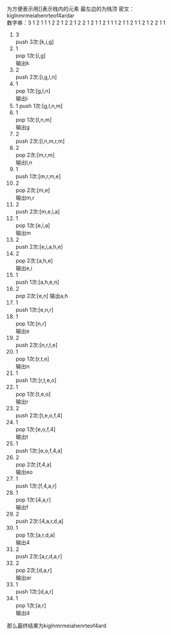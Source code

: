 为方便表示用[]表示栈内的元素 最左边的为栈顶 
密文：kiglnmrmeiahenrteof4ardar  
数字串：3 1 2 1 1 1 2 2 1 2 2 1 2 2 1 2 1 1 2 1 1 1 2 1 1 2 1 1 2 1 2 2 1 1  
1. 3  
push 3次:[k,i,g]    
2. 1  
pop 1次:[i,g]    
输出k   
3. 2  
push 2次:[i,g,l,n]  
4. 1  
pop 1次:[g,l,n]  
输出i  
5. 1
push 1次:[g,l,n,m]
6. 1  
pop 1次:[l,n,m]  
输出g  
7. 2  
push 2次:[l,n,m,r,m]  
8. 2  
pop 2次:[m,r,m]  
输出l,n  
9. 1  
push 1次:[m,r,m,e]  
10. 2   
pop 2次:[m,e]    
输出m,r   
11. 2  
push 2次:[m,e,i,a]  
12. 1  
pop 1次:[e,i,a]  
输出m  
13. 2  
push 2次:[e,i,a,h,e]  
14. 2  
pop 2次:[a,h,e]  
输出e,i  
15. 1  
push 1次:[a,h,e,n]
16. 2  
pop 2次:[e,n]
输出a,h
17. 1  
push 1次:[e,n,r]  
18. 1  
pop 1次:[n,r]  
输出e  
19. 2  
push 2次:[n,r,t,e]  
20. 1  
pop 1次:[r,t,e]  
输出n  
21. 1  
push 1次:[r,t,e,o]
22. 1  
pop 1次:[t,e,o]  
输出r  
23. 2  
push 2次:[t,e,o,f,4]  
24. 1  
pop 1次:[e,o,f,4]  
输出t  
25. 1  
push 1次:[e,o,f,4,a]  
26. 2  
pop 2次:[f,4,a]  
输出eo  
27. 1  
push 1次:[f,4,a,r]  
28. 1  
pop 1次:[4,a,r]  
输出f  
29. 2  
push 2次:[4,a,r,d,a]    
30. 1  
pop 1次:[a,r,d,a]  
输出4  
31. 2  
push 2次:[a,r,d,a,r]  
32. 2  
pop 2次:[d,a,r]  
输出ar  
33. 1  
push 1次:[d,a,r]  
34. 1  
pop 1次:[a,r]  
输出d  
  
那么最终结果为kiglnmrmeiahenrteof4ard